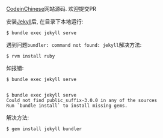 [CodeinChinese](http://codeinchinese.com/)网站源码. 欢迎提交PR

安装[Jekyll](https://jekyllrb.com/)后, 在目录下本地运行:
```
$ bundle exec jekyll serve
```

遇到问题`bundler: command not found: jekyll`解决方法:
```
$ rvm install ruby
```

如报错:
```
$ bundle exec jekyll serve


$ bundle exec jekyll serve
Could not find public_suffix-3.0.0 in any of the sources
Run `bundle install` to install missing gems.
```
解决方法:
```
$ gem install jekyll bundler
```